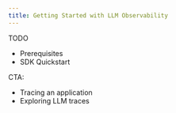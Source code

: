 ```yaml
---
title: Getting Started with LLM Observability
---
```


TODO
- Prerequisites
- SDK Quickstart

CTA:
- Tracing an application
- Exploring LLM traces